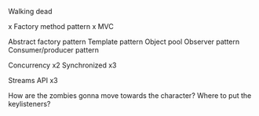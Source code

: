 

Walking dead

x Factory method pattern
x MVC

Abstract factory pattern
Template pattern
Object pool
Observer pattern
Consumer/producer pattern

Concurrency x2
Synchronized x3

Streams API x3


How are the zombies gonna move towards the character?
Where to put the keylisteners?